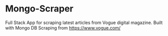 # Mongo-Scraper
Full Stack App for scraping latest articles from Vogue digital magazine. Built with Mongo DB
Scraping from https://www.vogue.com/
